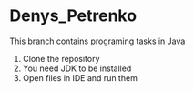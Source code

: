 # Denys_Petrenko
This branch contains programing tasks in Java 

1. Clone the repository
  2. You need JDK to be installed
  3. Open files in IDE and run them
